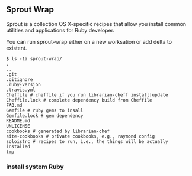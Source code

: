 ## Sprout Wrap
Sprout is a collection OS X-specific recipes that allow you install common utilities and applications for Ruby developer.

You can run sprout-wrap either on a new worksation or add delta to existent.

```
$ ls -1a sprout-wrap/
.
..
.git
.gitignore
.ruby-version
.travis.yml
Cheffile # cheffile if you run librarian-cheff install|update
Cheffile.lock # complete dependency build from Cheffile
FAQ.md
Gemfile # ruby gems to insall
Gemfile.lock # gem dependency
README.md
UNLICENSE
cookbooks # generated by librarian-chef
site-cookbooks # private cookbooks, e.g., raymond config
soloistrc # recipes to run, i.e., the things will be actually installed
tmp
```

### install system Ruby
